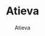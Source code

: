 ---
title: 'Atieva'
author: Atieva
project_image_path: '/images/gallery/atieva.jpg'
external_url: 'http://atieva.com/join-us'
---